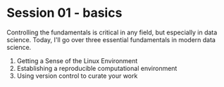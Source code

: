 # Session 01 - basics

Controlling the fundamentals is critical in any field, but especially in data science.
Today, I'll go over three essential fundamentals in modern data science.

1. Getting a Sense of the Linux Environment
2. Establishing a reproducible computational environment
3. Using version control to curate your work
